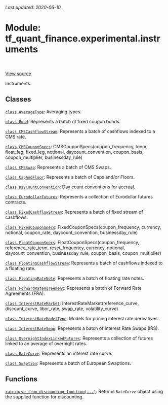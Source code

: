 <!--
This file is generated by a tool. Do not edit directly.
For open-source contributions the docs will be updated automatically.
-->

*Last updated: 2020-06-10.*

<div itemscope itemtype="http://developers.google.com/ReferenceObject">
<meta itemprop="name" content="tf_quant_finance.experimental.instruments" />
<meta itemprop="path" content="Stable" />
</div>

# Module: tf_quant_finance.experimental.instruments

<!-- Insert buttons and diff -->

<table class="tfo-notebook-buttons tfo-api" align="left">
</table>

<a target="_blank" href="https://github.com/google/tf-quant-finance/blob/master/tf_quant_finance/experimental/instruments/__init__.py">View source</a>



Instruments.



## Classes

[`class AverageType`](../../tf_quant_finance/experimental/instruments/AverageType.md): Averaging types.

[`class Bond`](../../tf_quant_finance/experimental/instruments/Bond.md): Represents a batch of fixed coupon bonds.

[`class CMSCashflowStream`](../../tf_quant_finance/experimental/instruments/CMSCashflowStream.md): Represents a batch of cashflows indexed to a CMS rate.

[`class CMSCouponSpecs`](../../tf_quant_finance/experimental/instruments/CMSCouponSpecs.md): CMSCouponSpecs(coupon_frequency, tenor, float_leg, fixed_leg, notional, daycount_convention, coupon_basis, coupon_multiplier, businessday_rule)

[`class CMSSwap`](../../tf_quant_finance/experimental/instruments/CMSSwap.md): Represents a batch of CMS Swaps.

[`class CapAndFloor`](../../tf_quant_finance/experimental/instruments/CapAndFloor.md): Represents a batch of Caps and/or Floors.

[`class DayCountConvention`](../../tf_quant_finance/experimental/instruments/DayCountConvention.md): Day count conventions for accrual.

[`class EurodollarFutures`](../../tf_quant_finance/experimental/instruments/EurodollarFutures.md): Represents a collection of Eurodollar futures contracts.

[`class FixedCashflowStream`](../../tf_quant_finance/experimental/instruments/FixedCashflowStream.md): Represents a batch of fixed stream of cashflows.

[`class FixedCouponSpecs`](../../tf_quant_finance/experimental/instruments/FixedCouponSpecs.md): FixedCouponSpecs(coupon_frequency, currency, notional, coupon_rate, daycount_convention, businessday_rule)

[`class FloatCouponSpecs`](../../tf_quant_finance/experimental/instruments/FloatCouponSpecs.md): FloatCouponSpecs(coupon_frequency, reference_rate_term, reset_frequency, currency, notional, daycount_convention, businessday_rule, coupon_basis, coupon_multiplier)

[`class FloatingCashflowStream`](../../tf_quant_finance/experimental/instruments/FloatingCashflowStream.md): Represents a batch of cashflows indexed to a floating rate.

[`class FloatingRateNote`](../../tf_quant_finance/experimental/instruments/FloatingRateNote.md): Represents a batch of floating rate notes.

[`class ForwardRateAgreement`](../../tf_quant_finance/experimental/instruments/ForwardRateAgreement.md): Represents a batch of Forward Rate Agreements (FRA).

[`class InterestRateMarket`](../../tf_quant_finance/experimental/instruments/InterestRateMarket.md): InterestRateMarket(reference_curve, discount_curve, libor_rate, swap_rate, volatility_curve)

[`class InterestRateModelType`](../../tf_quant_finance/experimental/instruments/InterestRateModelType.md): Models for pricing interest rate derivatives.

[`class InterestRateSwap`](../../tf_quant_finance/experimental/instruments/InterestRateSwap.md): Represents a batch of Interest Rate Swaps (IRS).

[`class OvernightIndexLinkedFutures`](../../tf_quant_finance/experimental/instruments/OvernightIndexLinkedFutures.md): Represents a collection of futures linked to an average of overnight rates.

[`class RateCurve`](../../tf_quant_finance/experimental/instruments/RateCurve.md): Represents an interest rate curve.

[`class Swaption`](../../tf_quant_finance/experimental/instruments/Swaption.md): Represents a batch of European Swaptions.

## Functions

[`ratecurve_from_discounting_function(...)`](../../tf_quant_finance/experimental/instruments/ratecurve_from_discounting_function.md): Returns `RateCurve` object using the supplied function for discounting.

